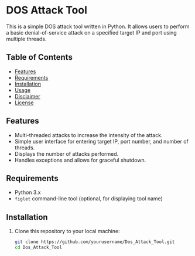 # DOS Attack Tool

This is a simple DOS attack tool written in Python. It allows users to perform a basic denial-of-service attack on a specified target IP and port using multiple threads.

## Table of Contents
- [Features](#features)
- [Requirements](#requirements)
- [Installation](#installation)
- [Usage](#usage)
- [Disclaimer](#disclaimer)
- [License](#license)

## Features
- Multi-threaded attacks to increase the intensity of the attack.
- Simple user interface for entering target IP, port number, and number of threads.
- Displays the number of attacks performed.
- Handles exceptions and allows for graceful shutdown.

## Requirements
- Python 3.x
- `figlet` command-line tool (optional, for displaying tool name)

## Installation
1. Clone this repository to your local machine:
   ```bash
   git clone https://github.com/yourusername/Dos_Attack_Tool.git
   cd Dos_Attack_Tool
